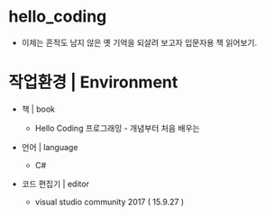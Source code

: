# hello_coding
- 이제는 흔적도 남지 않은 옛 기억을 되살려 보고자 입문자용 책 읽어보기.

# 작업환경 | Environment

* 책 | book
  * Hello Coding 프로그래밍 - 개념부터 처음 배우는
  
* 언어 | language
  * C#
  
* 코드 편집기 | editor
  * visual studio community 2017 ( 15.9.27 )
